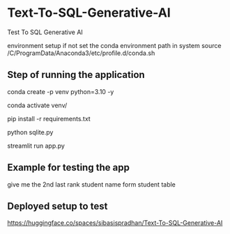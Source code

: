 # Text-To-SQL-Generative-AI
Test To SQL Generative AI

environment setup if not set the conda environment path in system
source /C/ProgramData/Anaconda3/etc/profile.d/conda.sh

## Step of running the application

conda create -p venv python=3.10 -y

conda activate venv/

pip install -r requirements.txt

python sqlite.py

streamlit run app.py

## Example for testing the app

give me the 2nd last rank student name form student table

## Deployed setup to test

https://huggingface.co/spaces/sibasispradhan/Text-To-SQL-Generative-AI
